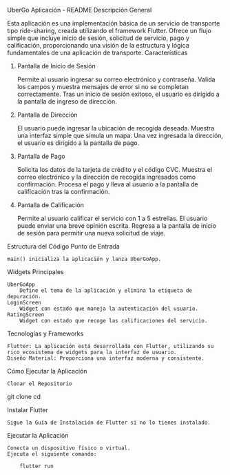 UberGo Aplicación - README
Descripción General

Esta aplicación es una implementación básica de un servicio de transporte tipo ride-sharing, creada utilizando el framework Flutter. Ofrece un flujo simple que incluye inicio de sesión, solicitud de servicio, pago y calificación, proporcionando una visión de la estructura y lógica fundamentales de una aplicación de transporte.
Características
1. Pantalla de Inicio de Sesión

    Permite al usuario ingresar su correo electrónico y contraseña.
    Valida los campos y muestra mensajes de error si no se completan correctamente.
    Tras un inicio de sesión exitoso, el usuario es dirigido a la pantalla de ingreso de dirección.

2. Pantalla de Dirección

    El usuario puede ingresar la ubicación de recogida deseada.
    Muestra una interfaz simple que simula un mapa.
    Una vez ingresada la dirección, el usuario es dirigido a la pantalla de pago.

3. Pantalla de Pago

    Solicita los datos de la tarjeta de crédito y el código CVC.
    Muestra el correo electrónico y la dirección de recogida ingresados como confirmación.
    Procesa el pago y lleva al usuario a la pantalla de calificación tras la confirmación.

4. Pantalla de Calificación

    Permite al usuario calificar el servicio con 1 a 5 estrellas.
    El usuario puede enviar una breve opinión escrita.
    Regresa a la pantalla de inicio de sesión para permitir una nueva solicitud de viaje.

Estructura del Código
Punto de Entrada

    main() inicializa la aplicación y lanza UberGoApp.

Widgets Principales

    UberGoApp
        Define el tema de la aplicación y elimina la etiqueta de depuración.
    LoginScreen
        Widget con estado que maneja la autenticación del usuario.
    RatingScreen
        Widget con estado que recoge las calificaciones del servicio.

Tecnologías y Frameworks

    Flutter: La aplicación está desarrollada con Flutter, utilizando su rico ecosistema de widgets para la interfaz de usuario.
    Diseño Material: Proporciona una interfaz moderna y consistente.

Cómo Ejecutar la Aplicación

    Clonar el Repositorio

git clone <url-del-repositorio>
cd <carpeta-del-repositorio>

Instalar Flutter

    Sigue la Guía de Instalación de Flutter si no lo tienes instalado.

Ejecutar la Aplicación

    Conecta un dispositivo físico o virtual.
    Ejecuta el siguiente comando:

        flutter run
